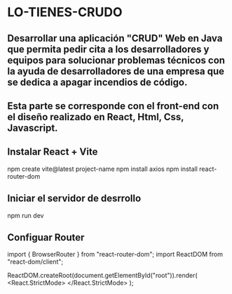 # LO-TIENES-CRUDO
## Desarrollar una aplicación "CRUD" Web en Java que permita pedir cita a los desarrolladores y equipos para solucionar problemas técnicos con la ayuda de desarrolladores de una empresa que se dedica a apagar incendios de código.

## Esta parte se corresponde con el front-end con el diseño realizado en React, Html, Css, Javascript.

## Instalar React + Vite
npm create vite@latest project-name
npm install axios
npm install react-router-dom

## Iniciar el servidor de desrrollo
npm run dev

## Configuar Router

import { BrowserRouter } from "react-router-dom";
import ReactDOM from "react-dom/client";

ReactDOM.createRoot(document.getElementById("root")).render(
  <React.StrictMode>
    <BrowserRouter>
      <App />
    </BrowserRouter>
  </React.StrictMode>
);

